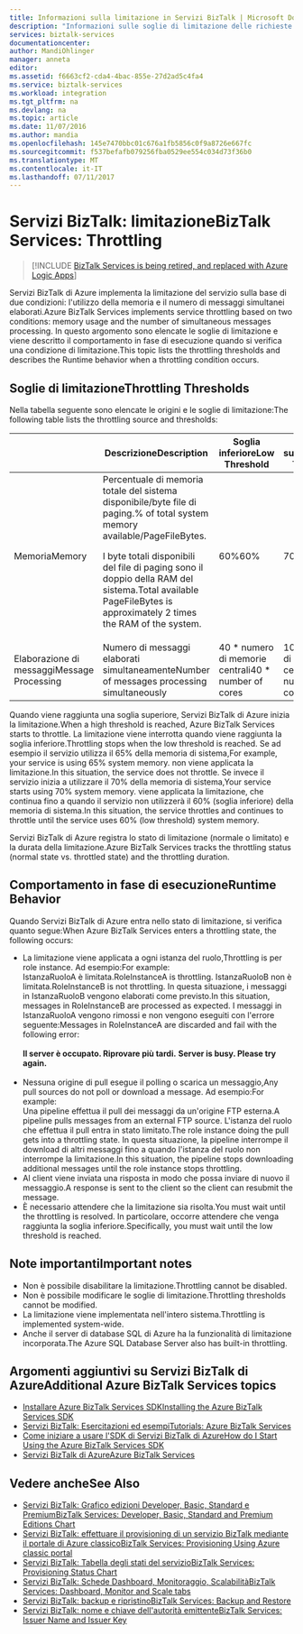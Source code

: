 ```yaml
---
title: Informazioni sulla limitazione in Servizi BizTalk | Microsoft Docs
description: "Informazioni sulle soglie di limitazione delle richieste e sui relativi comportamenti di runtime per Servizi BizTalk. La limitazione delle richieste è basata sull'utilizzo della memoria e sul numero di messaggi. MABS, WABS"
services: biztalk-services
documentationcenter: 
author: MandiOhlinger
manager: anneta
editor: 
ms.assetid: f6663cf2-cda4-4bac-855e-27d2ad5c4fa4
ms.service: biztalk-services
ms.workload: integration
ms.tgt_pltfrm: na
ms.devlang: na
ms.topic: article
ms.date: 11/07/2016
ms.author: mandia
ms.openlocfilehash: 145e7470bbc01c676a1fb5856c0f9a8726e667fc
ms.sourcegitcommit: f537befafb079256fba0529ee554c034d73f36b0
ms.translationtype: MT
ms.contentlocale: it-IT
ms.lasthandoff: 07/11/2017
---
```

# <a name="biztalk-services-throttling"></a><span data-ttu-id="33f7c-105">Servizi BizTalk: limitazione</span><span class="sxs-lookup"><span data-stu-id="33f7c-105">BizTalk Services: Throttling</span></span>

> [!INCLUDE [BizTalk Services is being retired, and replaced with Azure Logic Apps](../../includes/biztalk-services-retirement.md)]

<span data-ttu-id="33f7c-106">Servizi BizTalk di Azure implementa la limitazione del servizio sulla base di due condizioni: l'utilizzo della memoria e il numero di messaggi simultanei elaborati.</span><span class="sxs-lookup"><span data-stu-id="33f7c-106">Azure BizTalk Services implements service throttling based on two conditions: memory usage and the number of simultaneous messages processing.</span></span> <span data-ttu-id="33f7c-107">In questo argomento sono elencate le soglie di limitazione e viene descritto il comportamento in fase di esecuzione quando si verifica una condizione di limitazione.</span><span class="sxs-lookup"><span data-stu-id="33f7c-107">This topic lists the throttling thresholds and describes the Runtime behavior when a throttling condition occurs.</span></span>

## <a name="throttling-thresholds"></a><span data-ttu-id="33f7c-108">Soglie di limitazione</span><span class="sxs-lookup"><span data-stu-id="33f7c-108">Throttling Thresholds</span></span>
<span data-ttu-id="33f7c-109">Nella tabella seguente sono elencate le origini e le soglie di limitazione:</span><span class="sxs-lookup"><span data-stu-id="33f7c-109">The following table lists the throttling source and thresholds:</span></span>

|  | <span data-ttu-id="33f7c-110">Descrizione</span><span class="sxs-lookup"><span data-stu-id="33f7c-110">Description</span></span> | <span data-ttu-id="33f7c-111">Soglia inferiore</span><span class="sxs-lookup"><span data-stu-id="33f7c-111">Low Threshold</span></span> | <span data-ttu-id="33f7c-112">Soglia superiore</span><span class="sxs-lookup"><span data-stu-id="33f7c-112">High Threshold</span></span> |
| --- | --- | --- | --- |
| <span data-ttu-id="33f7c-113">Memoria</span><span class="sxs-lookup"><span data-stu-id="33f7c-113">Memory</span></span> |<span data-ttu-id="33f7c-114">Percentuale di memoria totale del sistema disponibile/byte file di paging.</span><span class="sxs-lookup"><span data-stu-id="33f7c-114">% of total system memory available/PageFileBytes.</span></span> <p><p><span data-ttu-id="33f7c-115">I byte totali disponibili del file di paging sono il doppio della RAM del sistema.</span><span class="sxs-lookup"><span data-stu-id="33f7c-115">Total available PageFileBytes is approximately 2 times the RAM of the system.</span></span> |<span data-ttu-id="33f7c-116">60%</span><span class="sxs-lookup"><span data-stu-id="33f7c-116">60%</span></span> |<span data-ttu-id="33f7c-117">70%</span><span class="sxs-lookup"><span data-stu-id="33f7c-117">70%</span></span> |
| <span data-ttu-id="33f7c-118">Elaborazione di messaggi</span><span class="sxs-lookup"><span data-stu-id="33f7c-118">Message Processing</span></span> |<span data-ttu-id="33f7c-119">Numero di messaggi elaborati simultaneamente</span><span class="sxs-lookup"><span data-stu-id="33f7c-119">Number of messages processing simultaneously</span></span> |<span data-ttu-id="33f7c-120">40 * numero di memorie centrali</span><span class="sxs-lookup"><span data-stu-id="33f7c-120">40 * number of cores</span></span> |<span data-ttu-id="33f7c-121">100 * numero di memorie centrali</span><span class="sxs-lookup"><span data-stu-id="33f7c-121">100 * number of cores</span></span> |

<span data-ttu-id="33f7c-122">Quando viene raggiunta una soglia superiore, Servizi BizTalk di Azure inizia la limitazione.</span><span class="sxs-lookup"><span data-stu-id="33f7c-122">When a high threshold is reached, Azure BizTalk Services starts to throttle.</span></span> <span data-ttu-id="33f7c-123">La limitazione viene interrotta quando viene raggiunta la soglia inferiore.</span><span class="sxs-lookup"><span data-stu-id="33f7c-123">Throttling stops when the low threshold is reached.</span></span> <span data-ttu-id="33f7c-124">Se ad esempio il servizio utilizza il 65% della memoria di sistema,</span><span class="sxs-lookup"><span data-stu-id="33f7c-124">For example, your service is using 65% system memory.</span></span> <span data-ttu-id="33f7c-125">non viene applicata la limitazione.</span><span class="sxs-lookup"><span data-stu-id="33f7c-125">In this situation, the service does not throttle.</span></span> <span data-ttu-id="33f7c-126">Se invece il servizio inizia a utilizzare il 70% della memoria di sistema,</span><span class="sxs-lookup"><span data-stu-id="33f7c-126">Your service starts using 70% system memory.</span></span> <span data-ttu-id="33f7c-127">viene applicata la limitazione, che continua fino a quando il servizio non utilizzerà il 60% (soglia inferiore) della memoria di sistema.</span><span class="sxs-lookup"><span data-stu-id="33f7c-127">In this situation, the service throttles and continues to throttle until the service uses 60% (low threshold) system memory.</span></span>

<span data-ttu-id="33f7c-128">Servizi BizTalk di Azure registra lo stato di limitazione (normale o limitato) e la durata della limitazione.</span><span class="sxs-lookup"><span data-stu-id="33f7c-128">Azure BizTalk Services tracks the throttling status (normal state vs. throttled state) and the throttling duration.</span></span>

## <a name="runtime-behavior"></a><span data-ttu-id="33f7c-129">Comportamento in fase di esecuzione</span><span class="sxs-lookup"><span data-stu-id="33f7c-129">Runtime Behavior</span></span>
<span data-ttu-id="33f7c-130">Quando Servizi BizTalk di Azure entra nello stato di limitazione, si verifica quanto segue:</span><span class="sxs-lookup"><span data-stu-id="33f7c-130">When Azure BizTalk Services enters a throttling state, the following occurs:</span></span>

* <span data-ttu-id="33f7c-131">La limitazione viene applicata a ogni istanza del ruolo,</span><span class="sxs-lookup"><span data-stu-id="33f7c-131">Throttling is per role instance.</span></span> <span data-ttu-id="33f7c-132">Ad esempio:</span><span class="sxs-lookup"><span data-stu-id="33f7c-132">For example:</span></span><br/>
  <span data-ttu-id="33f7c-133">IstanzaRuoloA è limitata.</span><span class="sxs-lookup"><span data-stu-id="33f7c-133">RoleInstanceA is throttling.</span></span> <span data-ttu-id="33f7c-134">IstanzaRuoloB non è limitata.</span><span class="sxs-lookup"><span data-stu-id="33f7c-134">RoleInstanceB is not throttling.</span></span> <span data-ttu-id="33f7c-135">In questa situazione, i messaggi in IstanzaRuoloB vengono elaborati come previsto.</span><span class="sxs-lookup"><span data-stu-id="33f7c-135">In this situation, messages in RoleInstanceB are processed as expected.</span></span> <span data-ttu-id="33f7c-136">I messaggi in IstanzaRuoloA vengono rimossi e non vengono eseguiti con l'errore seguente:</span><span class="sxs-lookup"><span data-stu-id="33f7c-136">Messages in RoleInstanceA are discarded and fail with the following error:</span></span><br/><br/><span data-ttu-id="33f7c-137">
  **Il server è occupato. Riprovare più tardi.**</span><span class="sxs-lookup"><span data-stu-id="33f7c-137">
**Server is busy. Please try again.**</span></span><br/><br/>
* <span data-ttu-id="33f7c-138">Nessuna origine di pull esegue il polling o scarica un messaggio,</span><span class="sxs-lookup"><span data-stu-id="33f7c-138">Any pull sources do not poll or download a message.</span></span> <span data-ttu-id="33f7c-139">Ad esempio:</span><span class="sxs-lookup"><span data-stu-id="33f7c-139">For example:</span></span><br/>
  <span data-ttu-id="33f7c-140">Una pipeline effettua il pull dei messaggi da un'origine FTP esterna.</span><span class="sxs-lookup"><span data-stu-id="33f7c-140">A pipeline pulls messages from an external FTP source.</span></span> <span data-ttu-id="33f7c-141">L'istanza del ruolo che effettua il pull entra in stato limitato.</span><span class="sxs-lookup"><span data-stu-id="33f7c-141">The role instance doing the pull gets into a throttling state.</span></span> <span data-ttu-id="33f7c-142">In questa situazione, la pipeline interrompe il download di altri messaggi fino a quando l'istanza del ruolo non interrompe la limitazione.</span><span class="sxs-lookup"><span data-stu-id="33f7c-142">In this situation, the pipeline stops downloading additional messages until the role instance stops throttling.</span></span>
* <span data-ttu-id="33f7c-143">Al client viene inviata una risposta in modo che possa inviare di nuovo il messaggio.</span><span class="sxs-lookup"><span data-stu-id="33f7c-143">A response is sent to the client so the client can resubmit the message.</span></span>
* <span data-ttu-id="33f7c-144">È necessario attendere che la limitazione sia risolta.</span><span class="sxs-lookup"><span data-stu-id="33f7c-144">You must wait until the throttling is resolved.</span></span> <span data-ttu-id="33f7c-145">In particolare, occorre attendere che venga raggiunta la soglia inferiore.</span><span class="sxs-lookup"><span data-stu-id="33f7c-145">Specifically, you must wait until the low threshold is reached.</span></span>

## <a name="important-notes"></a><span data-ttu-id="33f7c-146">Note importanti</span><span class="sxs-lookup"><span data-stu-id="33f7c-146">Important notes</span></span>
* <span data-ttu-id="33f7c-147">Non è possibile disabilitare la limitazione.</span><span class="sxs-lookup"><span data-stu-id="33f7c-147">Throttling cannot be disabled.</span></span>
* <span data-ttu-id="33f7c-148">Non è possibile modificare le soglie di limitazione.</span><span class="sxs-lookup"><span data-stu-id="33f7c-148">Throttling thresholds cannot be modified.</span></span>
* <span data-ttu-id="33f7c-149">La limitazione viene implementata nell'intero sistema.</span><span class="sxs-lookup"><span data-stu-id="33f7c-149">Throttling is implemented system-wide.</span></span>
* <span data-ttu-id="33f7c-150">Anche il server di database SQL di Azure ha la funzionalità di limitazione incorporata.</span><span class="sxs-lookup"><span data-stu-id="33f7c-150">The Azure SQL Database Server also has built-in throttling.</span></span>

## <a name="additional-azure-biztalk-services-topics"></a><span data-ttu-id="33f7c-151">Argomenti aggiuntivi su Servizi BizTalk di Azure</span><span class="sxs-lookup"><span data-stu-id="33f7c-151">Additional Azure BizTalk Services topics</span></span>
* [<span data-ttu-id="33f7c-152">Installare Azure BizTalk Services SDK</span><span class="sxs-lookup"><span data-stu-id="33f7c-152">Installing the Azure BizTalk Services SDK</span></span>](http://go.microsoft.com/fwlink/p/?LinkID=241589)<br/>
* [<span data-ttu-id="33f7c-153">Servizi BizTalk: Esercitazioni ed esempi</span><span class="sxs-lookup"><span data-stu-id="33f7c-153">Tutorials: Azure BizTalk Services</span></span>](http://go.microsoft.com/fwlink/p/?LinkID=236944)<br/>
* [<span data-ttu-id="33f7c-154">Come iniziare a usare l'SDK di Servizi BizTalk di Azure</span><span class="sxs-lookup"><span data-stu-id="33f7c-154">How do I Start Using the Azure BizTalk Services SDK</span></span>](http://go.microsoft.com/fwlink/p/?LinkID=302335)<br/>
* [<span data-ttu-id="33f7c-155">Servizi BizTalk di Azure</span><span class="sxs-lookup"><span data-stu-id="33f7c-155">Azure BizTalk Services</span></span>](http://go.microsoft.com/fwlink/p/?LinkID=303664)<br/>

## <a name="see-also"></a><span data-ttu-id="33f7c-156">Vedere anche</span><span class="sxs-lookup"><span data-stu-id="33f7c-156">See Also</span></span>
* [<span data-ttu-id="33f7c-157">Servizi BizTalk: Grafico edizioni Developer, Basic, Standard e Premium</span><span class="sxs-lookup"><span data-stu-id="33f7c-157">BizTalk Services: Developer, Basic, Standard and Premium Editions Chart</span></span>](http://go.microsoft.com/fwlink/p/?LinkID=302279)<br/>
* [<span data-ttu-id="33f7c-158">Servizi BizTalk: effettuare il provisioning di un servizio BizTalk mediante il portale di Azure classico</span><span class="sxs-lookup"><span data-stu-id="33f7c-158">BizTalk Services: Provisioning Using Azure classic portal</span></span>](http://go.microsoft.com/fwlink/p/?LinkID=302280)<br/>
* [<span data-ttu-id="33f7c-159">Servizi BizTalk: Tabella degli stati del servizio</span><span class="sxs-lookup"><span data-stu-id="33f7c-159">BizTalk Services: Provisioning Status Chart</span></span>](http://go.microsoft.com/fwlink/p/?LinkID=329870)<br/>
* [<span data-ttu-id="33f7c-160">Servizi BizTalk: Schede Dashboard, Monitoraggio, Scalabilità</span><span class="sxs-lookup"><span data-stu-id="33f7c-160">BizTalk Services: Dashboard, Monitor and Scale tabs</span></span>](http://go.microsoft.com/fwlink/p/?LinkID=302281)<br/>
* [<span data-ttu-id="33f7c-161">Servizi BizTalk: backup e ripristino</span><span class="sxs-lookup"><span data-stu-id="33f7c-161">BizTalk Services: Backup and Restore</span></span>](http://go.microsoft.com/fwlink/p/?LinkID=329873)<br/>
* [<span data-ttu-id="33f7c-162">Servizi BizTalk: nome e chiave dell'autorità emittente</span><span class="sxs-lookup"><span data-stu-id="33f7c-162">BizTalk Services: Issuer Name and Issuer Key</span></span>](http://go.microsoft.com/fwlink/p/?LinkID=303941)<br/>

